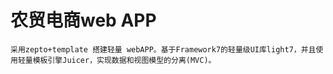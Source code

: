 # 农贸电商web APP

	采用zepto+template 搭建轻量 webAPP。基于Framework7的轻量级UI库light7，并且使用轻量模板引擎Juicer，实现数据和视图模型的分离(MVC)。